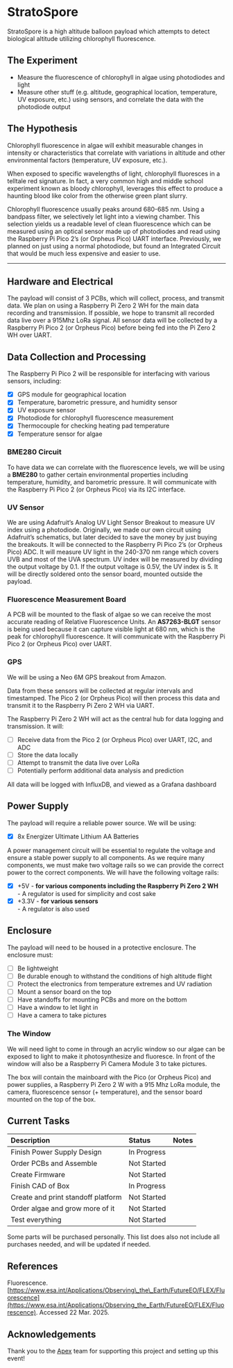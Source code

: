 # StratoSpore

StratoSpore is a high altitude balloon payload which attempts to detect biological altitude utilizing chlorophyll fluorescence.

## The Experiment

- Measure the fluorescence of chlorophyll in algae using photodiodes and light  
- Measure other stuff (e.g. altitude, geographical location, temperature, UV exposure, etc.) using sensors, and correlate the data with the photodiode output

## The Hypothesis

Chlorophyll fluorescence in algae will exhibit measurable changes in intensity or characteristics that correlate with variations in altitude and other environmental factors (temperature, UV exposure, etc.).

When exposed to specific wavelengths of light, chlorophyll fluoresces in a telltale red signature. In fact, a very common high and middle school experiment known as bloody chlorophyll, leverages this effect to produce a haunting blood like color from the otherwise green plant slurry.

Chlorophyll fluorescence usually peaks around 680-685 nm. Using a bandpass filter, we selectively let light into a viewing chamber. This selection yields us a readable level of clean fluorescence which can be measured using an optical sensor made up of photodiodes and read using the Raspberry Pi Pico 2’s (or Orpheus Pico) UART interface. Previously, we planned on just using a normal photodiode, but found an Integrated Circuit that would be much less expensive and easier to use.

---

## **Hardware and Electrical**

The payload will consist of 3 PCBs, which will collect, process, and transmit data. We plan on using a Raspberry Pi Zero 2 WH for the main data recording and transmission. If possible, we hope to transmit all recorded data live over a 915Mhz LoRa signal. All sensor data will be collected by a Raspberry Pi Pico 2 (or Orpheus Pico) before being fed into the Pi Zero 2 WH over UART.

## **Data Collection and Processing**

The Raspberry Pi Pico 2 will be responsible for interfacing with various sensors, including:

- [x] GPS module for geographical location  
- [x] Temperature, barometric pressure, and humidity sensor  
- [x] UV exposure sensor  
- [x] Photodiode for chlorophyll fluorescence measurement  
- [x] Thermocouple for checking heating pad temperature  
- [x] Temperature sensor for algae

### BME280 Circuit

To have data we can correlate with the fluorescence levels, we will be using a **BME280** to gather certain environmental properties including temperature, humidity, and barometric pressure. It will communicate with the Raspberry Pi Pico 2 (or Orpheus Pico) via its I2C interface.

### UV Sensor

We are using Adafruit’s Analog UV Light Sensor Breakout to measure UV index using a photodiode. Originally, we made our own circuit using Adafruit’s schematics, but later decided to save the money by just buying the breakouts. It will be connected to the Raspberry Pi Pico 2’s (or Orpheus Pico) ADC. It will measure UV light in the 240-370 nm range which covers UVB and most of the UVA spectrum. UV index will be measured by dividing the output voltage by 0.1. If the output voltage is 0.5V, the UV index is 5\. It will be directly soldered onto the sensor board, mounted outside the payload.

### Fluorescence Measurement Board

A PCB will be mounted to the flask of algae so we can receive the most accurate reading of Relative Fluorescence Units. An **AS7263-BLGT** sensor is being used because it can capture visible light at 680 nm, which is the peak for chlorophyll fluorescence. It will communicate with the Raspberry Pi Pico 2 (or Orpheus Pico) over UART.  

### GPS

We will be using a Neo 6M GPS breakout from Amazon.

Data from these sensors will be collected at regular intervals and timestamped. The Pico 2 (or Orpheus Pico) will then process this data and transmit it to the Raspberry Pi Zero 2 WH via UART.

The Raspberry Pi Zero 2 WH will act as the central hub for data logging and transmission. It will:

- [ ] Receive data from the Pico 2 (or Orpheus Pico) over UART, I2C, and ADC  
- [ ] Store the data locally  
- [ ] Attempt to transmit the data live over LoRa  
- [ ] Potentially perform additional data analysis and prediction

All data will be logged with InfluxDB, and viewed as a Grafana dashboard

## **Power Supply**

The payload will require a reliable power source. We will be using:

- [x] 8x Energizer Ultimate Lithium AA Batteries

A power management circuit will be essential to regulate the voltage and ensure a stable power supply to all components. As we require many components, we must make two voltage rails so we can provide the correct power to the correct components. We will have the following voltage rails:

- [x] \+5V \- **for various components including the Raspberry Pi Zero 2 WH**  
      - A regulator is used for simplicity and cost sake  
- [x] \+3.3V \- **for various sensors**  
      - A regulator is also used

## **Enclosure**

The payload will need to be housed in a protective enclosure. The enclosure must:

- [ ] Be lightweight  
- [ ] Be durable enough to withstand the conditions of high altitude flight  
- [ ] Protect the electronics from temperature extremes and UV radiation  
- [ ] Mount a sensor board on the top  
- [ ] Have standoffs for mounting PCBs and more on the bottom  
- [ ] Have a window to let light in  
- [ ] Have a camera to take pictures

### The Window

We will need light to come in through an acrylic window so our algae can be exposed to light to make it photosynthesize and fluoresce. In front of the window will also be a Raspberry Pi Camera Module 3 to take pictures.  

The box will contain the mainboard with the Pico (or Orpheus Pico) and power supplies, a Raspberry Pi Zero 2 W with a 915 Mhz LoRa module, the camera, fluorescence sensor (+ temperature), and the sensor board mounted on the top of the box.  

## Current Tasks

| Description | Status | Notes |
| :---- | :---- | :---- |
| Finish Power Supply Design | In Progress |  |
| Order PCBs and Assemble | Not Started |  |
| Create Firmware | Not Started |  |
| Finish CAD of Box | In Progress |  |
| Create and print standoff platform | Not Started |  |
| Order algae and grow more of it | Not Started |  |
| Test everything | Not Started |  |

Some parts will be purchased personally. This list does also not include all purchases needed, and will be updated if needed.	

## References

Fluorescence. [https://www.esa.int/Applications/Observing\_the\_Earth/FutureEO/FLEX/Fluorescence](https://www.esa.int/Applications/Observing_the_Earth/FutureEO/FLEX/Fluorescence). Accessed 22 Mar. 2025\.

## Acknowledgements

Thank you to the [Apex](https://apex.hackclub.com) team for supporting this project and setting up this event!
